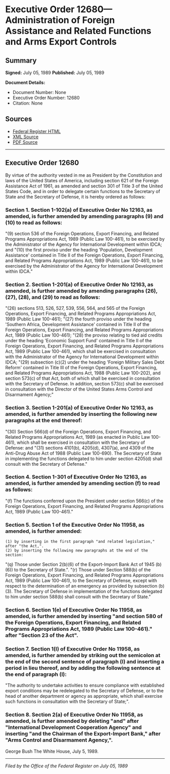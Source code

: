 # Executive Order 12680—Administration of Foreign Assistance and Related Functions and Arms Export Controls

## Summary

**Signed:** July 05, 1989
**Published:** July 05, 1989

**Document Details:**
- Document Number: None
- Executive Order Number: 12680
- Citation: None

## Sources
- [Federal Register HTML](https://www.presidency.ucsb.edu/documents/executive-order-12680-administration-foreign-assistance-and-related-functions-and-arms)
- [XML Source](None)
- [PDF Source](None)

---

## Executive Order 12680

By virtue of the authority vested in me as President by the Constitution and laws of the United States of America, including section 621 of the Foreign Assistance Act of 1961, as amended and section 301 of Title 3 of the United States Code, and in order to delegate certain functions to the Secretary of State and the Secretary of Defense, it is hereby ordered as follows:
### Section 1. Section 1-102(a) of Executive Order No 12163, as amended, is further amended by amending paragraphs (9) and (10) to read as follows:

"(9) section 536 of the Foreign Operations, Export Financing, and Related Programs Appropriations Act, 1989 (Public Law 100-461), to be exercised by the Administrator of the Agency for International Development within IDCA; and
"(10) the first proviso under the heading 'Population, Development Assistance' contained in Title II of the Foreign Operations, Export Financing, and Related Programs Appropriations Act, 1989 (Public Law 100-461), to be exercised by the Administrator of the Agency for International Development within IDCA."
### Section 2. Section 1-201(a) of Executive Order No 12163, as amended, is further amended by amending paragraphs (26), (27), (28), and (29) to read as follows:

"(26) sections 513, 526, 527, 539, 556, 564, and 565 of the Foreign Operations, Export Financing, and Related Programs Appropriations Act, 1989 (Public Law 100-461);
"(27) the fourth proviso under the heading 'Southern Africa, Development Assistance' contained in Title II of the Foreign Operations, Export Financing, and Related Programs Appropriations Act, 1989 (Public Law 100-461);
"(28) the proviso relating to tied aid credits under the heading 'Economic Support Fund' contained in Title II of the Foreign Operations, Export Financing, and Related Programs Appropriations Act, 1989 (Public Law 100-461), which shall be exercised in consultation with the Administrator of the Agency for International Development within IDCA;
"(29) subsection (c)(2) under the heading 'Foreign Military Sales Debt Reform' contained in Title III of the Foreign Operations, Export Financing, and Related Programs Appropriations Act, 1988 (Public Law 100-202), and section 573(c) of that Act, both of which shall be exercised in consultation with the Secretary of Defense. In addition, section 573(c) shall be exercised in consultation with the Director of the United States Arms Control and Disarmament Agency;"
### Section 3. Section 1-201(a) of Executive Order No 12163, as amended, is further amended by inserting the following new paragraphs at the end thereof:

"(30) Section 566(d) of the Foreign Operations, Export Financing, and Related Programs Appropriations Act, 1989 (as enacted in Public Law 100-461), which shall be exercised in consultation with the Secretary of Defense: and
"(31) sections 4101(b), 4205(d), 4307(a), and 4309 of the Anti-Drug Abuse Act of 1988 (Public Law 100-690). The Secretary of State in implementing the functions delegated to him under section 4205(d) shall consult with the Secretary of Defense."
### Section 4. Section 1-301 of Executive Order No 12163, as amended, is further amended by amending section (f) to read as follows:

"(f) The functions conferred upon the President under section 566(c) of the Foreign Operations, Export Financing, and Related Programs Appropriations Act, 1989 (Public Law 100-461)."
### Section 5. Section 1 of the Executive Order No 11958, as amended, is further amended:

    (1) by inserting in the first paragraph "and related legislation," after "the Act,".
    (2) by inserting the following new paragraphs at the end of the section:
"(q) Those under Section 2(b)(6) of the Export-Import Bank Act of 1945 (b)(6)) to the Secretary of State.".
"(r) Those under Section 588(b) of the Foreign Operations, Export Financing, and Related Programs Appropriations Act, 1989 (Public Law 100-461), to the Secretary of Defense, except with respect to the determination of an emergency as provided by subsection (b)(3). The Secretary of Defense in implementation of the functions delegated to him under section 588(b) shall consult with the Secretary of State."
### Section 6. Section 1(e) of Executive Order No 11958, as amended, is further amended by inserting "and section 580 of the Foreign Operations, Export Financing, and Related Programs Appropriations Act, 1989 (Public Law 100-461)." after "Section 23 of the Act".

### Section 7. Section 1(l) of Executive Order No 11958, as amended, is further amended by striking out the semicolon at the end of the second sentence of paragraph (l) and inserting a period in lieu thereof, and by adding the following sentence at the end of paragraph (l):

"The authority to undertake activities to ensure compliance with established export conditions may be redelegated to the Secretary of Defense, or to the head of another department or agency as appropriate, which shall exercise such functions in consultation with the Secretary of State;".

### Section 8. Section 2(a) of Executive Order No 11958, as amended, is further amended by deleting "and" after "International Development Cooperation Agency" and inserting "and the Chairman of the Export-Import Bank," after "Arms Control and Disarmament Agency,".

George Bush
The White House,
July 5, 1989.

---

*Filed by the Office of the Federal Register on July 05, 1989*
